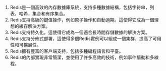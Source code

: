 

1. Redis是一個高效的內存數據庫系統，支持多種數據結構，包括字符串，列表，哈希，集合和有序集合。
2. Redis支持高級的鍵值操作，例如原子操作和自動過期。這使得它成為一個理想的緩存解決方案。
3. Redis支持持久化，這使得它成為一個適合長時間存儲數據的解決方案。
4. Redis支持分佈式部署，這使得多個Redis實例可以組成一個集群，提高了可用性和可擴展性。
5. Redis擁有豐富的客戶端支持，包括多種編程語言和平臺。
6. Redis的內部實現非常簡潔，並使用了許多高效的技術，例如事件驅動和多線程。